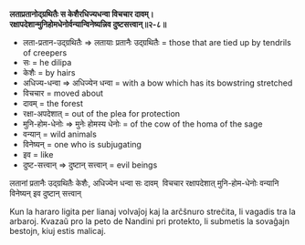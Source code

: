 **लताप्रतानोद्ग्रथितैः स केशैरधिज्यधन्वा विचचार दावम्।**  
**रक्षापदेशान्मुनिहोमधेनोर्वन्यान्विनेष्यन्निव दुष्टसत्त्वान्॥२-८॥**

*   लता-प्रतान-उद्ग्रथितैः => लतायाः प्रतानैः उद्ग्रथितैः = those that are tied up by tendrils of creepers
*   सः = he dilipa
*   केशैः = by hairs
*   अधिज्य-धन्वा => अधिज्येन धन्वा = with a bow which has its bowstring stretched
*   विचचार = moved about
*   दावम् = the forest
*   रक्षा-अपदेशात् = out of the plea for protection
*   मुनि-होम-धेनोः => मुनेः होमस्य धेनोः = of the cow of the homa of the sage 
*   वन्यान् = wild animals
*   विनेष्यन् = one who is subjugating
*   इव = like
*   दुष्ट-सत्त्वान् => दुष्टान् सत्त्वान् = evil beings

लतानां प्रतानैः उद्ग्रथितैः केशैः, अधिज्येन धन्वा सः दावम्  विचचार रक्षापदेशात् मुनि-होम-धेनोः वन्यानि विनेष्यन् इव दुष्टान् सत्त्वान्

Kun la hararo ligita per lianaj volvaĵoj kaj la arĉŝnuro streĉita, li vagadis tra la arbaroj. Kvazaŭ pro la peto de Nandini pri protekto, li submetis la sovaĝajn bestojn, kiuj estis malicaj.
